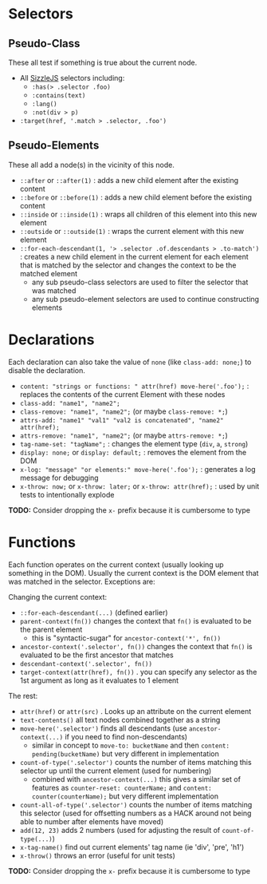 # Selectors

## Pseudo-Class

These all test if something is true about the current node.

- All [SizzleJS](https://sizzlejs.com/) selectors including:
  - `:has(> .selector .foo)`
  - `:contains(text)`
  - `:lang()`
  - `:not(div > p)`
- `:target(href, '.match > .selector, .foo')`


## Pseudo-Elements

These all add a node(s) in the vicinity of this node.

- `::after` or `::after(1)` : adds a new child element after the existing content
- `::before` or `::before(1)` : adds a new child element before the existing content
- `::inside` or `::inside(1)` : wraps all children of this element into this new element
- `::outside` or `::outside(1)` : wraps the current element with this new element
- `::for-each-descendant(1, '> .selector .of.descendants > .to-match')` : creates a new child element in the current element for each element that is matched by the selector and changes the context to be the matched element
  - any sub pseudo-class selectors are used to filter the selector that was matched
  - any sub pseudo-element selectors are used to continue constructing elements


# Declarations

Each declaration can also take the value of `none` (like `class-add: none;`) to disable the declaration.

- `content: "strings or functions: " attr(href) move-here('.foo');` : replaces the contents of the current Element with these nodes
- `class-add: "name1", "name2";`
- `class-remove: "name1", "name2";` (or maybe `class-remove: *;`)
- `attrs-add: "name1" "val1" "val2 is concatenated", "name2" attr(href);`
- `attrs-remove: "name1", "name2";` (or maybe `attrs-remove: *;`)
- `tag-name-set: "tagName";` : changes the element type (`div`, `a`, `strong`)
- `display: none;` or `display: default;` : removes the element from the DOM
- `x-log: "message" "or elements:" move-here('.foo');` : generates a log message for debugging
- `x-throw: now;` or `x-throw: later;` or `x-throw: attr(href);` : used by unit tests to intentionally explode

**TODO:** Consider dropping the `x-` prefix because it is cumbersome to type

# Functions

Each function operates on the current context (usually looking up something in the DOM).
Usually the current context is the DOM element that was matched in the selector. Exceptions are:

Changing the current context:

- `::for-each-descendant(...)` (defined earlier)
- `parent-context(fn())` changes the context that `fn()` is evaluated to be the parent element
  - this is "syntactic-sugar" for `ancestor-context('*', fn())`
- `ancestor-context('.selector', fn())` changes the context that `fn()` is evaluated to be the first ancestor that matches
- `descendant-context('.selector', fn())`
- `target-context(attr(href), fn())` . you can specify any selector as the 1st argument as long as it evaluates to 1 element

The rest:

- `attr(href)` or `attr(src)` . Looks up an attribute on the current element
- `text-contents()` all text nodes combined together as a string
- `move-here('.selector')` finds all descendants (use `ancestor-context(...)` if you need to find non-descendants)
  - similar in concept to `move-to: bucketName` and then `content: pending(bucketName)` but very different in implementation
- `count-of-type('.selector')` counts the number of items matching this selector up until the current element (used for numbering)
  - combined with `ancestor-context(...)` this gives a similar set of features as `counter-reset: counterName;` and `content: counter(counterName);` but very different implementation
- `count-all-of-type('.selector')` counts the number of items matching this selector (used for offsetting numbers as a HACK around not being able to number after elements have moved)
- `add(12, 23)` adds 2 numbers (used for adjusting the result of `count-of-type(...)`)
- `x-tag-name()` find out current elements' tag name (ie 'div', 'pre', 'h1')
- `x-throw()` throws an error (useful for unit tests)

**TODO:** Consider dropping the `x-` prefix because it is cumbersome to type
